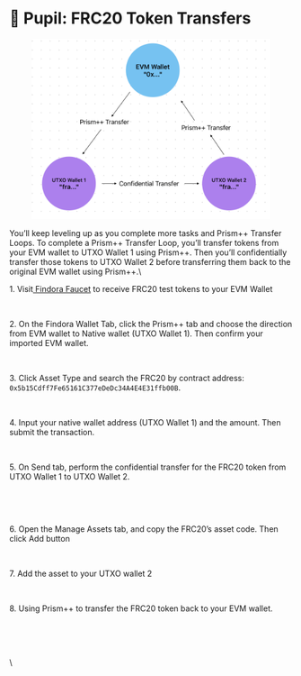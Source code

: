 # 🧒 Pupil: FRC20 Token Transfers

<figure><img src="../../../../.gitbook/assets/image (3).png" alt=""><figcaption></figcaption></figure>

You’ll keep leveling up as you complete more tasks and Prism++ Transfer Loops. To complete a Prism++ Transfer Loop, you’ll transfer tokens from your EVM wallet to UTXO Wallet 1 using Prism++. Then you’ll confidentially transfer those tokens to UTXO Wallet 2 before transferring them back to the original EVM wallet using Prism++.\


1\. Visit[ Findora Faucet](https://faucet.findora.org/) to receive FRC20 test tokens to your EVM Wallet

<figure><img src="https://lh6.googleusercontent.com/WgeVQy1puAaiufuSwVJJmY4R02YaZMhQTvJjqfItpTB4c0ugNo3-8vPsw7hxeYnUpjp7jpA9xkWbMbPAezYPvXdmOLf-mBlTmZ-tfEjZMN5JA_D9TWJ5emWRqVpDdHvqOVbrFxJiCCFQ828BukTq7jg" alt=""><figcaption></figcaption></figure>

2\. On the Findora Wallet Tab, click the Prism++ tab and choose the direction from EVM wallet to Native wallet (UTXO Wallet 1). Then confirm your imported EVM wallet.

<figure><img src="https://lh6.googleusercontent.com/UUz_ThmzLXC16UsFygIGeYXZm50Z-R_EJa49heMnB2SRoQurmNSGrtkOdxzqj_oYCr44Kz0Dg9u7agFfMf-T6uf1Nzmuk2ZoEM0rPAZRCqWwIJS7_62DJ8j3aVGsJB_Ml5K3UzbX_ooafYbTUK1vWPs" alt=""><figcaption></figcaption></figure>

3\. Click Asset Type and search the FRC20 by contract address: `0x5b15Cdff7Fe65161C377eDeDc34A4E4E31ffb00B`.

<figure><img src="https://lh3.googleusercontent.com/7Al7RrJC3quvmHplpTszCg-YipyHXdqYIHWhHDQfpD1iJ07b8DXAQ09p0cfplD-_HJr-6fITtqaQE7gTKupYIG7vOlDfWLrARnKkWLL8_b-k9GJjfYyTvxZFFjCgaN3bYB8L6PDobtt_bVy3oFwLSVo" alt=""><figcaption></figcaption></figure>

4\. Input your native wallet address (UTXO Wallet 1) and the amount. Then submit the transaction.

<figure><img src="https://lh4.googleusercontent.com/beIBJYnU5l5TdgxDx-T_F8jWPKooek14Q6jgVdKZhUBZSqLqOov3KTYWNgfYOIQslUiHTZJKaTb_wHeZ0-GmBGMK3C321pnRlMrmxSszszoVjrxBV6xbLBIcohn6MLSDGRSsOhDsKbVNelS_hy-wc18" alt=""><figcaption></figcaption></figure>

5\. On Send tab, perform the confidential transfer for the FRC20 token from UTXO Wallet 1 to UTXO Wallet 2.&#x20;

<figure><img src="https://lh4.googleusercontent.com/ucO-07BLaIHNElmVpUTHZUBHqF7f0PbsBiuc8JjvsGfO4mER-TpD6tfnxhXNv7u5VlXpvQUTOaGSS7MS9UNBsdnIhLjSNROQP5O1Jmc5ErLzC--O4L-1xJgKU7229sqaG8FwMty9KsgQ9Sn2uovUrOE" alt=""><figcaption></figcaption></figure>

<figure><img src="https://lh6.googleusercontent.com/bnR6PXICduhPlguWDU-_pyjH1-tdNe0qZ-aFa7JyiLKFc8KBHbjyH4rFxLMzUwBcqUcHhp5uMzqh1P5IM071an-tpgNgNPzw9bojf4r8OskNl468jGxb7YRfkIeDQ-PcubVKgNtnVXGC_V4mrN-f8nw" alt=""><figcaption></figcaption></figure>

6\. Open the Manage Assets tab, and copy the FRC20’s asset code. Then click Add button

<figure><img src="https://lh4.googleusercontent.com/b66WRl56SO__0o0Fm13rLGpNuZY3BcA3hemiveJHAmhHExsE2Y0jOBTHCHGR0sfXBGAgwpi9uor_0nzoWn18IiEzk73as07zr2h0KQdY8rsWqqQRbFyu5Y7pI_-lZs1x41PoVC8jBNT1ec-nNwCDb4k" alt=""><figcaption></figcaption></figure>

7\. Add the asset to your UTXO wallet 2

<figure><img src="https://lh4.googleusercontent.com/jrNQxX4bgyc1CLWF0L9bG_8RhlNCZC1u_krKIz7CNrLJVZZB4Qqxu3vcJV4Ewl29PSlyo5Rs3Nwv6E5-PzpQHFR9wUxdfxkHtojNrj_dGax-B1xl1XWm3SOSavfvuczCxk0olLmP27GucnS4ULXEGTk" alt=""><figcaption></figcaption></figure>

8\. Using Prism++ to transfer the FRC20 token back to your EVM wallet.

<figure><img src="https://lh4.googleusercontent.com/blXW0ZFkJc-oITgnC4mVkudnolcWj7C6bD-NAoY0nRb9aXIep5YBtr0w9Pf0O7bsyHzlmtBcl74h049XSgPvIUSj8vzGzTRqw9v-3kTBgE-AfNP6UB0Ir3wO15pCuhxaKD5E4xVmLsH8GQNj3xIixxk" alt=""><figcaption></figcaption></figure>

\
\
\
